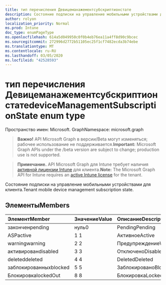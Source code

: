 ```yaml
---
title: тип перечисления Девицеманажементсубскриптионстате
description: Состояние подписки на управление мобильными устройствами для клиента.
author: rolyon
localization_priority: Normal
ms.prod: Intune
doc_type: enumPageType
ms.openlocfilehash: 614a5d049950c0f0b4eb76ea11a4ff8d90c9bcec
ms.sourcegitcommit: 272996d2772b51105ec25f1cf7482ecda3b74ebe
ms.translationtype: MT
ms.contentlocale: ru-RU
ms.lasthandoff: 03/05/2020
ms.locfileid: "42528593"
---
```

# <a name="devicemanagementsubscriptionstate-enum-type"></a><span data-ttu-id="9d5d7-103">тип перечисления Девицеманажементсубскриптионстате</span><span class="sxs-lookup"><span data-stu-id="9d5d7-103">deviceManagementSubscriptionState enum type</span></span>

<span data-ttu-id="9d5d7-104">Пространство имен: Microsoft. Graph</span><span class="sxs-lookup"><span data-stu-id="9d5d7-104">Namespace: microsoft.graph</span></span>

> <span data-ttu-id="9d5d7-105">**Важно!** API Microsoft Graph в версии/Beta могут изменяться; рабочее использование не поддерживается.</span><span class="sxs-lookup"><span data-stu-id="9d5d7-105">**Important:** Microsoft Graph APIs under the /beta version are subject to change; production use is not supported.</span></span>

> <span data-ttu-id="9d5d7-106">**Примечание.** API Microsoft Graph для Intune требует наличия [активной лицензии Intune](https://go.microsoft.com/fwlink/?linkid=839381) для клиента.</span><span class="sxs-lookup"><span data-stu-id="9d5d7-106">**Note:** The Microsoft Graph API for Intune requires an [active Intune license](https://go.microsoft.com/fwlink/?linkid=839381) for the tenant.</span></span>

<span data-ttu-id="9d5d7-107">Состояние подписки на управление мобильными устройствами для клиента.</span><span class="sxs-lookup"><span data-stu-id="9d5d7-107">Tenant mobile device management subscription state.</span></span>

## <a name="members"></a><span data-ttu-id="9d5d7-108">Элементы</span><span class="sxs-lookup"><span data-stu-id="9d5d7-108">Members</span></span>
|<span data-ttu-id="9d5d7-109">Элемент</span><span class="sxs-lookup"><span data-stu-id="9d5d7-109">Member</span></span>|<span data-ttu-id="9d5d7-110">Значение</span><span class="sxs-lookup"><span data-stu-id="9d5d7-110">Value</span></span>|<span data-ttu-id="9d5d7-111">Описание</span><span class="sxs-lookup"><span data-stu-id="9d5d7-111">Description</span></span>|
|:---|:---|:---|
|<span data-ttu-id="9d5d7-112">закончен</span><span class="sxs-lookup"><span data-stu-id="9d5d7-112">pending</span></span>|<span data-ttu-id="9d5d7-113">нуль</span><span class="sxs-lookup"><span data-stu-id="9d5d7-113">0</span></span>|<span data-ttu-id="9d5d7-114">Pending</span><span class="sxs-lookup"><span data-stu-id="9d5d7-114">Pending</span></span>|
|<span data-ttu-id="9d5d7-115">ASP</span><span class="sxs-lookup"><span data-stu-id="9d5d7-115">active</span></span>|<span data-ttu-id="9d5d7-116">1 </span><span class="sxs-lookup"><span data-stu-id="9d5d7-116">1</span></span>|<span data-ttu-id="9d5d7-117">Активное</span><span class="sxs-lookup"><span data-stu-id="9d5d7-117">Active</span></span>|
|<span data-ttu-id="9d5d7-118">warning</span><span class="sxs-lookup"><span data-stu-id="9d5d7-118">warning</span></span>|<span data-ttu-id="9d5d7-119">2 </span><span class="sxs-lookup"><span data-stu-id="9d5d7-119">2</span></span>|<span data-ttu-id="9d5d7-120">Предупреждение</span><span class="sxs-lookup"><span data-stu-id="9d5d7-120">Warning</span></span>|
|<span data-ttu-id="9d5d7-121">активирован</span><span class="sxs-lookup"><span data-stu-id="9d5d7-121">disabled</span></span>|<span data-ttu-id="9d5d7-122">3 </span><span class="sxs-lookup"><span data-stu-id="9d5d7-122">3</span></span>|<span data-ttu-id="9d5d7-123">Отключено</span><span class="sxs-lookup"><span data-stu-id="9d5d7-123">Disabled</span></span>|
|<span data-ttu-id="9d5d7-124">deleted</span><span class="sxs-lookup"><span data-stu-id="9d5d7-124">deleted</span></span>|<span data-ttu-id="9d5d7-125">4 </span><span class="sxs-lookup"><span data-stu-id="9d5d7-125">4</span></span>|<span data-ttu-id="9d5d7-126">Deleted</span><span class="sxs-lookup"><span data-stu-id="9d5d7-126">Deleted</span></span>|
|<span data-ttu-id="9d5d7-127">заблокированных</span><span class="sxs-lookup"><span data-stu-id="9d5d7-127">blocked</span></span>|<span data-ttu-id="9d5d7-128">5 </span><span class="sxs-lookup"><span data-stu-id="9d5d7-128">5</span></span>|<span data-ttu-id="9d5d7-129">Заблокировано</span><span class="sxs-lookup"><span data-stu-id="9d5d7-129">Blocked</span></span>|
|<span data-ttu-id="9d5d7-130">Блокировка</span><span class="sxs-lookup"><span data-stu-id="9d5d7-130">lockedOut</span></span>|<span data-ttu-id="9d5d7-131">8 </span><span class="sxs-lookup"><span data-stu-id="9d5d7-131">8</span></span>|<span data-ttu-id="9d5d7-132">Блокировка</span><span class="sxs-lookup"><span data-stu-id="9d5d7-132">LockedOut</span></span>|



